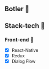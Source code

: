 ## Botler :memo:

## Stack-tech :dart:

### Front-end :wrench:
- [x] React-Native
- [x] Redux
- [x] Dialog Flow